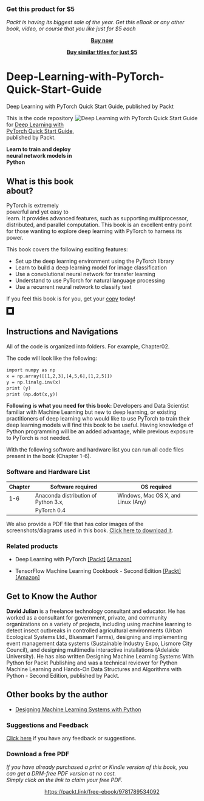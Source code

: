 
### Get this product for $5

<i>Packt is having its biggest sale of the year. Get this eBook or any other book, video, or course that you like just for $5 each</i>


<b><p align='center'>[Buy now](https://packt.link/9781789534092)</p></b>


<b><p align='center'>[Buy similar titles for just $5](https://subscription.packtpub.com/search)</p></b>


# Deep-Learning-with-PyTorch-Quick-Start-Guide
Deep Learning with PyTorch Quick Start Guide, published by Packt

<a href="https://www.packtpub.com/big-data-and-business-intelligence/deep-learning-pytorch-quick-start-guide?utm_source=github&utm_medium=repository&utm_campaign=9781789534092"><img src="https://www.packtpub.com/sites/default/files/9781789534092%20-%20Copy_0.png" alt="Deep Learning with PyTorch Quick Start Guide" height="256px" align="right"></a>

This is the code repository for [Deep Learning with PyTorch Quick Start Guide](https://www.packtpub.com/big-data-and-business-intelligence/deep-learning-pytorch-quick-start-guide?utm_source=github&utm_medium=repository&utm_campaign=9781789534092), published by Packt.

**Learn to train and deploy neural network models in Python**

## What is this book about?
PyTorch is extremely powerful and yet easy to learn. It provides advanced features, such as supporting multiprocessor, distributed, and parallel computation. This book is an excellent entry point for those wanting to explore deep learning with PyTorch to harness its power.

This book covers the following exciting features:
* Set up the deep learning environment using the PyTorch library
* Learn to build a deep learning model for image classification
* Use a convolutional neural network for transfer learning
* Understand to use PyTorch for natural language processing
* Use a recurrent neural network to classify text

If you feel this book is for you, get your [copy](https://www.amazon.com/dp/1789534097) today!

<a href="https://www.packtpub.com/?utm_source=github&utm_medium=banner&utm_campaign=GitHubBanner"><img src="https://raw.githubusercontent.com/PacktPublishing/GitHub/master/GitHub.png" 
alt="https://www.packtpub.com/" border="5" /></a>


## Instructions and Navigations
All of the code is organized into folders. For example, Chapter02.

The code will look like the following:
```
import numpy as np
x = np.array([[1,2,3],[4,5,6],[1,2,5]])
y = np.linalg.inv(x)
print (y)
print (np.dot(x,y))
```

**Following is what you need for this book:**
Developers and Data Scientist familiar with Machine Learning but new to deep learning, or existing practitioners of deep learning who would like to use PyTorch to train their deep learning models will find this book to be useful. Having knowledge of Python programming will be an added advantage, while previous exposure to PyTorch is not needed.

With the following software and hardware list you can run all code files present in the book (Chapter 1-6).

### Software and Hardware List

| Chapter  | Software required                      | OS required                        |
| -------- | ---------------------------------------| -----------------------------------|
| 1-6      | Anaconda distribution of Python 3.x,   | Windows, Mac OS X, and Linux (Any) |
|          | PyTorch 0.4                            |                                    |


We also provide a PDF file that has color images of the screenshots/diagrams used in this book. [Click here to download it](https://www.packtpub.com/sites/default/files/downloads/9781789534092_ColorImages.pdf).


### Related products
* Deep Learning with PyTorch [[Packt]](https://www.packtpub.com/big-data-and-business-intelligence/deep-learning-pytorch?utm_source=github&utm_medium=repository&utm_campaign=9781788624336) [[Amazon]](https://www.amazon.com/dp/1788624335)

* TensorFlow Machine Learning Cookbook - Second Edition [[Packt]](https://www.packtpub.com/big-data-and-business-intelligence/tensorflow-machine-learning-cookbook-second-edition?utm_source=github&utm_medium=repository&utm_campaign=9781789131680) [[Amazon]](https://www.amazon.com/dp/B07FSGLP2V)

## Get to Know the Author
**David Julian**
is a freelance technology consultant and educator. He has worked as a consultant for government, private, and community organizations on a variety of projects, including using machine learning to detect insect outbreaks in controlled agricultural environments (Urban Ecological Systems Ltd., Bluesmart Farms), designing and implementing event management data systems (Sustainable Industry Expo, Lismore City Council), and designing multimedia interactive installations (Adelaide University). He has also written Designing Machine Learning Systems With Python for Packt Publishing and was a technical reviewer for Python Machine Learning and Hands-On Data Structures and Algorithms with Python - Second Edition, published by Packt.


## Other books by the author
* [Designing Machine Learning Systems with Python](https://www.packtpub.com/big-data-and-business-intelligence/designing-machine-learning-systems-python?utm_source=github&utm_medium=repository&utm_campaign=9781785882951)

### Suggestions and Feedback
[Click here](https://docs.google.com/forms/d/e/1FAIpQLSdy7dATC6QmEL81FIUuymZ0Wy9vH1jHkvpY57OiMeKGqib_Ow/viewform) if you have any feedback or suggestions.
### Download a free PDF

 <i>If you have already purchased a print or Kindle version of this book, you can get a DRM-free PDF version at no cost.<br>Simply click on the link to claim your free PDF.</i>
<p align="center"> <a href="https://packt.link/free-ebook/9781789534092">https://packt.link/free-ebook/9781789534092 </a> </p>